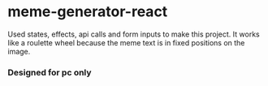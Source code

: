 # meme-generator-react

Used states, effects, api calls and form inputs to make this project.
It works like a roulette wheel because the meme text is in fixed positions on the image.

### Designed for pc only
